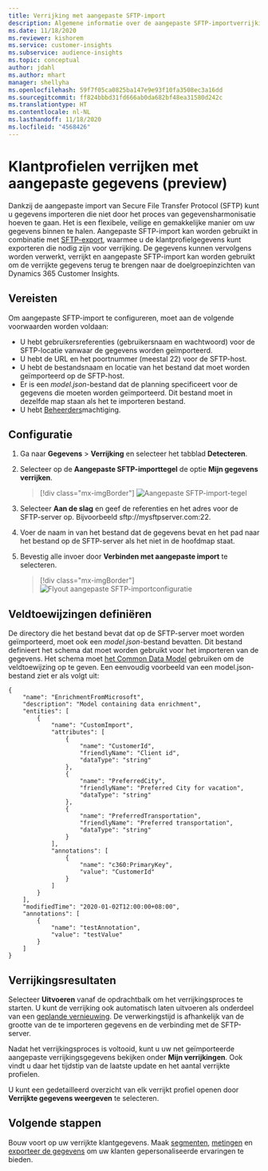 ```yaml
---
title: Verrijking met aangepaste SFTP-import
description: Algemene informatie over de aangepaste SFTP-importverrijking.
ms.date: 11/18/2020
ms.reviewer: kishorem
ms.service: customer-insights
ms.subservice: audience-insights
ms.topic: conceptual
author: jdahl
ms.author: mhart
manager: shellyha
ms.openlocfilehash: 59f7f05ca0825ba147e9e93f10fa3508ec3a16dd
ms.sourcegitcommit: ff824bbbd31fd666ab0da682bf48ea31580d242c
ms.translationtype: HT
ms.contentlocale: nl-NL
ms.lasthandoff: 11/18/2020
ms.locfileid: "4568426"
---
```

# <a name="enrich-customer-profiles-with-custom-data-preview"></a>Klantprofielen verrijken met aangepaste gegevens (preview)

Dankzij de aangepaste import van Secure File Transfer Protocol (SFTP) kunt u gegevens importeren die niet door het proces van gegevensharmonisatie hoeven te gaan. Het is een flexibele, veilige en gemakkelijke manier om uw gegevens binnen te halen. Aangepaste SFTP-import kan worden gebruikt in combinatie met [SFTP-export](export-sftp.md), waarmee u de klantprofielgegevens kunt exporteren die nodig zijn voor verrijking. De gegevens kunnen vervolgens worden verwerkt, verrijkt en aangepaste SFTP-import kan worden gebruikt om de verrijkte gegevens terug te brengen naar de doelgroepinzichten van Dynamics 365 Customer Insights.

## <a name="prerequisites"></a>Vereisten

Om aangepaste SFTP-import te configureren, moet aan de volgende voorwaarden worden voldaan:

- U hebt gebruikersreferenties (gebruikersnaam en wachtwoord) voor de SFTP-locatie vanwaar de gegevens worden geïmporteerd.
- U hebt de URL en het poortnummer (meestal 22) voor de SFTP-host.
- U hebt de bestandsnaam en locatie van het bestand dat moet worden geïmporteerd op de SFTP-host.
- Er is een *model.json*-bestand dat de planning specificeert voor de gegevens die moeten worden geïmporteerd. Dit bestand moet in dezelfde map staan als het te importeren bestand.
- U hebt [Beheerders](permissions.md#administrator)machtiging.

## <a name="configuration"></a>Configuratie

1. Ga naar **Gegevens** > **Verrijking** en selecteer het tabblad **Detecteren**.

1. Selecteer op de **Aangepaste SFTP-importtegel** de optie **Mijn gegevens verrijken**.

   > [!div class="mx-imgBorder"]
   > ![Aangepaste SFTP-import-tegel](media/SFTP_Custom_Import_tile.png "Aangepaste SFTP-import-tegel")

1. Selecteer **Aan de slag** en geef de referenties en het adres voor de SFTP-server op. Bijvoorbeeld sftp://mysftpserver.com:22.

1. Voer de naam in van het bestand dat de gegevens bevat en het pad naar het bestand op de SFTP-server als het niet in de hoofdmap staat.

1. Bevestig alle invoer door **Verbinden met aangepaste import** te selecteren.

   > [!div class="mx-imgBorder"]
   > ![Flyout aangepaste SFTP-importconfiguratie](media/SFTP_Custom_Import_Configuration_flyout.png "Flyout aangepaste SFTP-importconfiguratie")

## <a name="defining-field-mappings"></a>Veldtoewijzingen definiëren 

De directory die het bestand bevat dat op de SFTP-server moet worden geïmporteerd, moet ook een *model.json*-bestand bevatten. Dit bestand definieert het schema dat moet worden gebruikt voor het importeren van de gegevens. Het schema moet [het Common Data Model](https://docs.microsoft.com/common-data-model/) gebruiken om de veldtoewijzing op te geven. Een eenvoudig voorbeeld van een model.json-bestand ziet er als volgt uit:

```
{
    "name": "EnrichmentFromMicrosoft",
    "description": "Model containing data enrichment",
    "entities": [
        {
            "name": "CustomImport",
            "attributes": [
                {
                    "name": "CustomerId",
                    "friendlyName": "Client id",
                    "dataType": "string"
                },
                {
                    "name": "PreferredCity",
                    "friendlyName": "Preferred City for vacation",
                    "dataType": "string"
                },
                {
                    "name": "PreferredTransportation",
                    "friendlyName": "Preferred transportation",
                    "dataType": "string"
                }
            ],
            "annotations": [
                {
                    "name": "c360:PrimaryKey",
                    "value": "CustomerId"
                }
            ]
        }
    ],
    "modifiedTime": "2020-01-02T12:00:00+08:00",
    "annotations": [
        {
            "name": "testAnnotation",
            "value": "testValue"
        }
    ]
}
```

## <a name="enrichment-results"></a>Verrijkingsresultaten

Selecteer **Uitvoeren** vanaf de opdrachtbalk om het verrijkingsproces te starten. U kunt de verrijking ook automatisch laten uitvoeren als onderdeel van een [geplande vernieuwing](system.md#schedule-tab). De verwerkingstijd is afhankelijk van de grootte van de te importeren gegevens en de verbinding met de SFTP-server.

Nadat het verrijkingsproces is voltooid, kunt u uw net geïmporteerde aangepaste verrijkingsgegevens bekijken onder **Mijn verrijkingen**. Ook vindt u daar het tijdstip van de laatste update en het aantal verrijkte profielen.

U kunt een gedetailleerd overzicht van elk verrijkt profiel openen door **Verrijkte gegevens weergeven** te selecteren.

## <a name="next-steps"></a>Volgende stappen

Bouw voort op uw verrijkte klantgegevens. Maak [segmenten](segments.md), [metingen](measures.md) en [exporteer de gegevens](export-destinations.md) om uw klanten gepersonaliseerde ervaringen te bieden.


